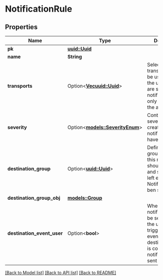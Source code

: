 # NotificationRule

## Properties

Name | Type | Description | Notes
------------ | ------------- | ------------- | -------------
**pk** | [**uuid::Uuid**](uuid::Uuid.md) |  | [readonly]
**name** | **String** |  | 
**transports** | Option<[**Vec<uuid::Uuid>**](uuid::Uuid.md)> | Select which transports should be used to notify the user. If none are selected, the notification will only be shown in the authentik UI. | [optional]
**severity** | Option<[**models::SeverityEnum**](SeverityEnum.md)> | Controls which severity level the created notifications will have. | [optional]
**destination_group** | Option<[**uuid::Uuid**](uuid::Uuid.md)> | Define which group of users this notification should be sent and shown to. If left empty, Notification won't ben sent. | [optional]
**destination_group_obj** | [**models::Group**](Group.md) |  | [readonly]
**destination_event_user** | Option<**bool**> | When enabled, notification will be sent to user the user that triggered the event.When destination_group is configured, notification is sent to both. | [optional]

[[Back to Model list]](../README.md#documentation-for-models) [[Back to API list]](../README.md#documentation-for-api-endpoints) [[Back to README]](../README.md)


